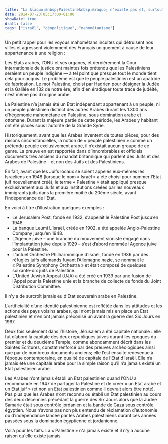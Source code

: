 ```yaml
---
title: "La &laquo;&nbsp;Palestine&nbsp;&raquo; n'existe pas et, surtout, n'a jamais existé"
date: 2014-07-23T05:17:00+01:00
showDate: true
draft: false
tags: ["israël", "géopolitique", "mahométanisme"]
---
```


Un petit rappel pour les voyous mahométans incultes qui détruisent nos villes et agressent violemment des Français uniquement à cause de leur appartenance à une religion :

Les Etats arabes, l’ONU et ses organes, et dernièrement la Cour internationale de justice ont maintes fois prétendu que les Palestiniens seraient un peuple indigène — à tel point que presque tout le monde tient cela pour acquis. Le problème est que le peuple palestinien est un apatride de fabrication. Le mot Palestine, choisi par Hadrien pour désigner la Judée et la Galilée en 132 de notre ère, afin d'en éradiquer toute trace de judéité, n’est même pas d’origine arabe.

La Palestine n’a jamais été un Etat indépendant appartenant à un peuple, ni un peuple palestinien distinct des autres Arabes durant les 1.300 ans d’hégémonie mahométane en Palestine, sous domination arabe et ottomane. Durant la majeure partie de cette période, les Arabes y habitant ont été placés sous l’autorité de la Grande Syrie.

Historiquement, avant que les Arabes inventent de toutes pièces, pour des raisons circonstancielles, la notion de « peuple palestinien » comme un prétendu peuple exclusivement arabe, il n’existait aucun groupe de ce genre. La preuve en est rapportée dans d’innombrables et officiels documents très anciens du mandat britannique qui parlent des Juifs et des Arabes de Palestine – et non des Juifs et des Palestiniens.

En fait, avant que les Juifs locaux se soient appelés eux-mêmes les Israéliens en 1948 (lorsque le nom « Israël » a été choisi pour nommer l’Etat juif nouvellement créé), le terme « Palestine » était appliqué presque exclusivement aux Juifs et aux institutions créées par les nouveaux immigrants juifs dans la première moitié du 20ème siècle, avant l’indépendance de l’Etat.

En voici à titre d’illustration quelques exemples :

*   Le Jerusalem Post, fondé en 1932, s’appelait le Palestine Post jusqu’en 1948.
*   La banque Leumi L’Israël, créée en 1902, a été appelée Anglo-Palestine Company jusqu’en 1948.
*   L’Agence juive – une branche du mouvement sioniste engagé dans l’implantation juive depuis 1929 – s’est d’abord nommée l’Agence juive pour la Palestine.
*   L’actuel Orchestre Philharmonique d’Israël, fondé en 1936 par des réfugiés juifs allemands fuyant l’Allemagne nazie, se nommait le « Palestine Symphony Orchestra » et était composé de quelques soixante-dix juifs de Palestine.
*   L’United Jewish Appeal (UJA) a été créé en 1939 par une fusion de l’Appel pour la Palestine unie et la branche de collecte de fonds du Joint Distribution Committee.

Il n’y a de surcroît jamais eu d’Etat souverain arabe en Palestine.

L’artificialité d’une identité palestinienne est reflétée dans les attitudes et les actions des pays voisins arabes, qui n’ont jamais mis en place un Etat palestinien et n’en ont jamais préconisé un avant la guerre des Six Jours en 1967.

Deux fois seulement dans l’histoire, Jérusalem a été capitale nationale : elle fut d’abord la capitale des deux républiques juives durant les époques du premier et du deuxième Temple, comme abondamment décrit dans les Saintes Écritures, constat renforcé par des preuves archéologiques ainsi que par de nombreux documents anciens; elle l’est ensuite redevenue à l’époque contemporaine, en qualité de capitale de l’Etat d’Israël. Elle n’a jamais été une capitale arabe pour la simple raison qu’il n’a jamais existé un Etat palestinien arabe.

Les Arabes n’ont jamais établi un Etat palestinien quand l’ONU a recommandé en 1947 de partager la Palestine et de créer « un Etat arabe et un Etat juif » (et non un Etat palestinien comme il devrait alors être noté). Pas plus que les Arabes n’ont reconnu ou établi un Etat palestinien au cours des deux décennies précédant la guerre des Six Jours alors que la Judée Samarie était sous contrôle jordanien et la bande de Gaza sous contrôle égyptien. Nous n’avons pas non plus entendu de réclamation d’autonomie ou d’indépendance lancée par les Arabes palestiniens durant ces années passées sous la domination égyptienne et jordanienne.

Voilà pour les faits. La « Palestine » n'a jamais existé et il n'y a aucune raison qu'elle existe jamais.